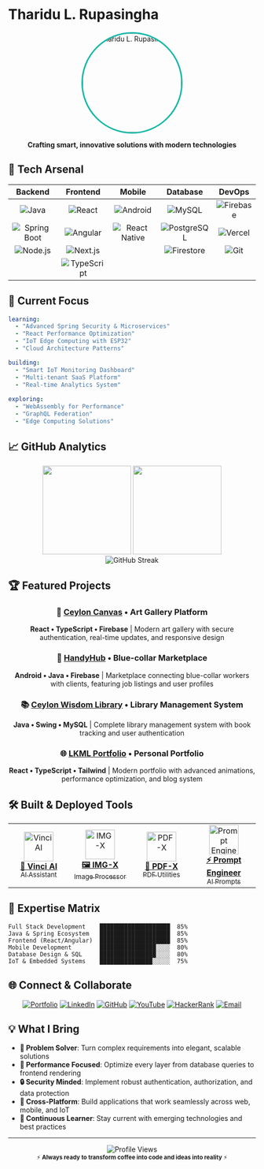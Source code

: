 # Tharidu L. Rupasingha

<div align="center">
  <img src="https://lkml.live/images/profile_picture_2.0-512.webp" alt="Tharidu L. Rupasingha" width="200" height="200" style="border-radius: 50%; border: 3px solid #14b8a6;" />
</div>

<div align="center">
    
  <p align="center">
    <strong>Crafting smart, innovative solutions with modern technologies</strong>
  </p>

</div>

## 🎯 Tech Arsenal

<div align="center">

| **Backend** | **Frontend** | **Mobile** | **Database** | **DevOps** |
|:---:|:---:|:---:|:---:|:---:|
| ![Java](https://img.shields.io/badge/Java-000f2b?style=for-the-badge&logo=java&logoColor=14b8a6) | ![React](https://img.shields.io/badge/React-000f2b?style=for-the-badge&logo=react&logoColor=14b8a6) | ![Android](https://img.shields.io/badge/Android-000f2b?style=for-the-badge&logo=android&logoColor=14b8a6) | ![MySQL](https://img.shields.io/badge/MySQL-000f2b?style=for-the-badge&logo=mysql&logoColor=14b8a6) | ![Firebase](https://img.shields.io/badge/Firebase-000f2b?style=for-the-badge&logo=firebase&logoColor=14b8a6) |
| ![Spring Boot](https://img.shields.io/badge/Spring_Boot-000000?style=for-the-badge&logo=spring-boot&logoColor=14b8a6) | ![Angular](https://img.shields.io/badge/Angular-000000?style=for-the-badge&logo=angular&logoColor=14b8a6) | ![React Native](https://img.shields.io/badge/React_Native-000000?style=for-the-badge&logo=react&logoColor=14b8a6) | ![PostgreSQL](https://img.shields.io/badge/PostgreSQL-000000?style=for-the-badge&logo=postgresql&logoColor=14b8a6) | ![Vercel](https://img.shields.io/badge/Vercel-000000?style=for-the-badge&logo=vercel&logoColor=14b8a6) |
| ![Node.js](https://img.shields.io/badge/Node.js-000f2b?style=for-the-badge&logo=node.js&logoColor=14b8a6) | ![Next.js](https://img.shields.io/badge/Next.js-000f2b?style=for-the-badge&logo=nextdotjs&logoColor=14b8a6) | | ![Firestore](https://img.shields.io/badge/Firestore-000f2b?style=for-the-badge&logo=firebase&logoColor=14b8a6) | ![Git](https://img.shields.io/badge/Git-000f2b?style=for-the-badge&logo=git&logoColor=14b8a6) |
| | ![TypeScript](https://img.shields.io/badge/TypeScript-000000?style=for-the-badge&logo=typescript&logoColor=14b8a6) | | | |

</div>

## 🚀 Current Focus

```yaml
learning:
  - "Advanced Spring Security & Microservices"
  - "React Performance Optimization"
  - "IoT Edge Computing with ESP32"
  - "Cloud Architecture Patterns"

building:
  - "Smart IoT Monitoring Dashboard"
  - "Multi-tenant SaaS Platform"
  - "Real-time Analytics System"
  
exploring:
  - "WebAssembly for Performance"
  - "GraphQL Federation"
  - "Edge Computing Solutions"
```

## 📈 GitHub Analytics

<div align="center">
  <img height="180em" src="https://github-readme-stats.vercel.app/api?username=tharidul&show_icons=true&theme=dark&bg_color=0d1117&title_color=14b8a6&icon_color=14b8a6&text_color=ffffff&border_color=14b8a6&hide_border=false" />
  <img height="180em" src="https://github-readme-stats.vercel.app/api/top-langs/?username=tharidul&layout=compact&theme=dark&bg_color=0d1117&title_color=14b8a6&text_color=ffffff&border_color=14b8a6&hide_border=false" />
</div>

<div align="center">
  <img src="https://github-readme-streak-stats.herokuapp.com/?user=tharidul&theme=dark&background=0d1117&ring=14b8a6&fire=14b8a6&currStreakLabel=14b8a6&sideLabels=14b8a6&border=14b8a6&hide_border=false" alt="GitHub Streak" />
</div>

## 🏆 Featured Projects

<div align="center">

### 🎨 [Ceylon Canvas](https://github.com/tharidul/ceylon_canvas) • Art Gallery Platform
**React • TypeScript • Firebase** | Modern art gallery with secure authentication, real-time updates, and responsive design

### 📱 [HandyHub](https://github.com/tharidul/handyhub) • Blue-collar Marketplace  
**Android • Java • Firebase** | Marketplace connecting blue-collar workers with clients, featuring job listings and user profiles

### 📚 [Ceylon Wisdom Library](https://github.com/tharidul/cwl) • Library Management System
**Java • Swing • MySQL** | Complete library management system with book tracking and user authentication

### 🌐 [LKML Portfolio](https://lkml.live) • Personal Portfolio
**React • TypeScript • Tailwind** | Modern portfolio with advanced animations, performance optimization, and blog system

</div>

## 🛠️ Built & Deployed Tools

<div align="center">

<table>
<tr>
<td align="center" width="200">
<a href="https://vinci.lkml.live">
<img src="https://lkml.live/images/tools_img/vinci-ai.png" width="60" height="60" alt="Vinci AI"/>
<br><strong>🤖 Vinci AI</strong>
<br><sub>AI Assistant</sub>
</a>
</td>
<td align="center" width="200">
<a href="https://imgx.lkml.live">
<img src="https://lkml.live/images/tools_img/IMG-X.png" width="60" height="60" alt="IMG-X"/>
<br><strong>🖼️ IMG-X</strong>
<br><sub>Image Processor</sub>
</a>
</td>
<td align="center" width="200">
<a href="https://pdfx.lkml.live">
<img src="https://lkml.live/images/tools_img/PDF-X.png" width="60" height="60" alt="PDF-X"/>
<br><strong>📄 PDF-X</strong>
<br><sub>PDF Utilities</sub>
</a>
</td>
<td align="center" width="200">
<a href="https://prompt-engineer.lkml.live">
<img src="https://lkml.live/images/tools_img/Promot-Engneer.png" width="60" height="60" alt="Prompt Engineer"/>
<br><strong>⚡ Prompt Engineer</strong>
<br><sub>AI Prompts</sub>
</a>
</td>
</tr>
</table>

</div>

## 🎯 Expertise Matrix

```
Full Stack Development    ████████████████████  85%
Java & Spring Ecosystem   ████████████████████  85%
Frontend (React/Angular)  ████████████████████  85%
Mobile Development        ████████████████░░░░  80%
Database Design & SQL     ████████████████░░░░  80%
IoT & Embedded Systems    ███████████████░░░░░  75%
```

## 🌐 Connect & Collaborate

<div align="center">

[![Portfolio](https://img.shields.io/badge/Portfolio-lkml.live-14b8a6?style=for-the-badge&logo=vercel&logoColor=white)](https://lkml.live)
[![LinkedIn](https://img.shields.io/badge/LinkedIn-tharidul-0A66C2?style=for-the-badge&logo=linkedin&logoColor=white)](https://linkedin.com/in/tharidul)
[![GitHub](https://img.shields.io/badge/GitHub-tharidul-181717?style=for-the-badge&logo=github&logoColor=white)](https://github.com/tharidul)
[![YouTube](https://img.shields.io/badge/YouTube-Channel-FF0000?style=for-the-badge&logo=youtube&logoColor=white)](https://www.youtube.com/@tharindulakmal5593)
[![HackerRank](https://img.shields.io/badge/HackerRank-Profile-2EC866?style=for-the-badge&logo=hackerrank&logoColor=white)](https://www.hackerrank.com/profile/tharindulakmal51)
[![Email](https://img.shields.io/badge/Email-contact@lkml.live-14b8a6?style=for-the-badge&logo=gmail&logoColor=white)](mailto:contact@lkml.live)

</div>

## 💡 What I Bring

- **🔧 Problem Solver**: Turn complex requirements into elegant, scalable solutions
- **🚀 Performance Focused**: Optimize every layer from database queries to frontend rendering
- **🔒 Security Minded**: Implement robust authentication, authorization, and data protection
- **📱 Cross-Platform**: Build applications that work seamlessly across web, mobile, and IoT
- **🌱 Continuous Learner**: Stay current with emerging technologies and best practices

---

<div align="center">
  <img src="https://komarev.com/ghpvc/?username=tharidul&style=for-the-badge&color=14b8a6&label=PROFILE+VIEWS" alt="Profile Views" />
</div>

<div align="center">
  <sub>⚡ <strong>Always ready to transform coffee into code and ideas into reality</strong> ⚡</sub>
</div>
